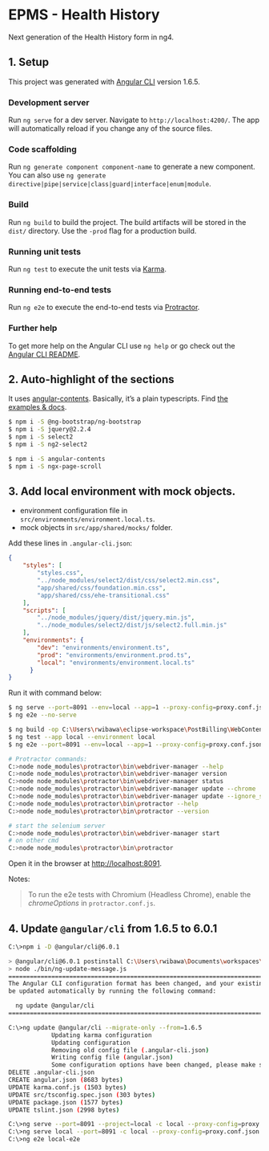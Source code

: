 # EPMS - Health History
Next generation of the Health History form in ng4.

## 1. Setup
This project was generated with [Angular CLI](https://github.com/angular/angular-cli) version 1.6.5.

### Development server

Run `ng serve` for a dev server. Navigate to `http://localhost:4200/`. The app will automatically reload if you change any of the source files.

### Code scaffolding

Run `ng generate component component-name` to generate a new component. You can also use `ng generate directive|pipe|service|class|guard|interface|enum|module`.

### Build

Run `ng build` to build the project. The build artifacts will be stored in the `dist/` directory. Use the `-prod` flag for a production build.

### Running unit tests

Run `ng test` to execute the unit tests via [Karma](https://karma-runner.github.io).

### Running end-to-end tests

Run `ng e2e` to execute the end-to-end tests via [Protractor](http://www.protractortest.org/).

### Further help

To get more help on the Angular CLI use `ng help` or go check out the [Angular CLI README](https://github.com/angular/angular-cli/blob/master/README.md).


## 2. Auto-highlight of the sections
It uses [angular-contents](https://www.npmjs.com/package/angular-contents).
Basically, it’s a plain typescripts. Find [the examples & docs](https://github.com/zurfyx/angular-contents).

```sh
$ npm i -S @ng-bootstrap/ng-bootstrap
$ npm i -S jquery@2.2.4
$ npm i -S select2
$ npm i -S ng2-select2

$ npm i -S angular-contents
$ npm i -S ngx-page-scroll
```

## 3. Add local environment with mock objects.
* environment configuration file in `src/environments/environment.local.ts`.
* mock objects in `src/app/shared/mocks/` folder.

Add these lines in `.angular-cli.json`:
```json
{
    "styles": [
        "styles.css",
        "../node_modules/select2/dist/css/select2.min.css",
        "app/shared/css/foundation.min.css",
        "app/shared/css/ehe-transitional.css"
    ],
    "scripts": [
        "../node_modules/jquery/dist/jquery.min.js",
        "../node_modules/select2/dist/js/select2.full.min.js"
    ],
    "environments": {
        "dev": "environments/environment.ts",
        "prod": "environments/environment.prod.ts",
        "local": "environments/environment.local.ts"
      }
}
```

Run it with command below:
```sh
$ ng serve --port=8091 --env=local --app=1 --proxy-config=proxy.conf.json
$ ng e2e --no-serve

$ ng build -op C:\Users\rwibawa\eclipse-workspace\PostBilling\WebContent\js\healthHistory\angular
$ ng test --app local --environment local
$ ng e2e --port=8091 --env=local --app=1 --proxy-config=proxy.conf.json

# Protractor commands:
C:>node node_modules\protractor\bin\webdriver-manager --help
C:>node node_modules\protractor\bin\webdriver-manager version
C:>node node_modules\protractor\bin\webdriver-manager status
C:>node node_modules\protractor\bin\webdriver-manager update --chrome
C:>node node_modules\protractor\bin\webdriver-manager update --ignore_ssl --ie
C:>node node_modules\protractor\bin\protractor --help
C:>node node_modules\protractor\bin\protractor --version

# start the selenium server
C:>node node_modules\protractor\bin\webdriver-manager start
# on other cmd
C:>node node_modules\protractor\bin\protractor

```

Open it in the browser at [http://localhost:8091](http://localhost:8093).

Notes:
> To run the e2e tests with Chromium (Headless Chrome), enable the _chromeOptions_ in `protractor.conf.js`.

## 4. Update `@angular/cli` from 1.6.5 to 6.0.1
```sh
C:\>npm i -D @angular/cli@6.0.1

> @angular/cli@6.0.1 postinstall C:\Users\rwibawa\Documents\workspaces\EHE Angular\HealthHistory\node_modules\@angular\cli
> node ./bin/ng-update-message.js
================================================================================
The Angular CLI configuration format has been changed, and your existing configuration can
be updated automatically by running the following command:

  ng update @angular/cli
================================================================================

C:\>ng update @angular/cli --migrate-only --from=1.6.5
            Updating karma configuration
            Updating configuration
            Removing old config file (.angular-cli.json)
            Writing config file (angular.json)
            Some configuration options have been changed, please make sure to update any npm scripts which you may have modified.
DELETE .angular-cli.json
CREATE angular.json (8683 bytes)
UPDATE karma.conf.js (1503 bytes)
UPDATE src/tsconfig.spec.json (303 bytes)
UPDATE package.json (1577 bytes)
UPDATE tslint.json (2998 bytes)

C:\>ng serve --port=8091 --project=local -c local --proxy-config=proxy.conf.json
C:\>ng serve local --port=8091 -c local --proxy-config=proxy.conf.json
C:\>ng e2e local-e2e
```